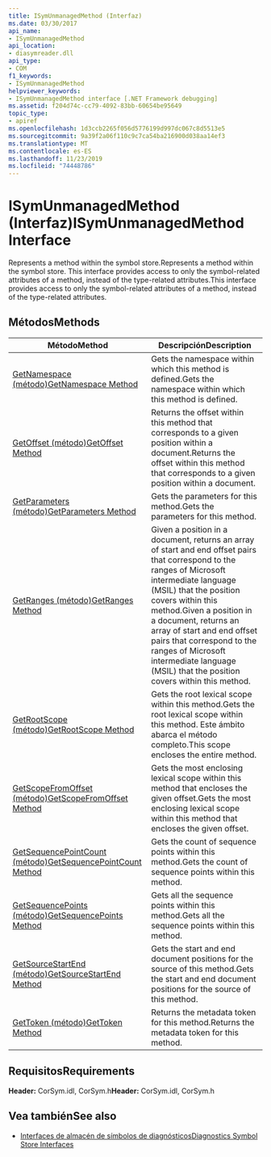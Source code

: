 ```yaml
---
title: ISymUnmanagedMethod (Interfaz)
ms.date: 03/30/2017
api_name:
- ISymUnmanagedMethod
api_location:
- diasymreader.dll
api_type:
- COM
f1_keywords:
- ISymUnmanagedMethod
helpviewer_keywords:
- ISymUnmanagedMethod interface [.NET Framework debugging]
ms.assetid: f204d74c-cc79-4092-83bb-60654be95649
topic_type:
- apiref
ms.openlocfilehash: 1d3ccb2265f056d5776199d997dc067c8d5513e5
ms.sourcegitcommit: 9a39f2a06f110c9c7ca54ba216900d038aa14ef3
ms.translationtype: MT
ms.contentlocale: es-ES
ms.lasthandoff: 11/23/2019
ms.locfileid: "74448786"
---
```

# <a name="isymunmanagedmethod-interface"></a><span data-ttu-id="55ccf-102">ISymUnmanagedMethod (Interfaz)</span><span class="sxs-lookup"><span data-stu-id="55ccf-102">ISymUnmanagedMethod Interface</span></span>
<span data-ttu-id="55ccf-103">Represents a method within the symbol store.</span><span class="sxs-lookup"><span data-stu-id="55ccf-103">Represents a method within the symbol store.</span></span> <span data-ttu-id="55ccf-104">This interface provides access to only the symbol-related attributes of a method, instead of the type-related attributes.</span><span class="sxs-lookup"><span data-stu-id="55ccf-104">This interface provides access to only the symbol-related attributes of a method, instead of the type-related attributes.</span></span>  
  
## <a name="methods"></a><span data-ttu-id="55ccf-105">Métodos</span><span class="sxs-lookup"><span data-stu-id="55ccf-105">Methods</span></span>  
  
|<span data-ttu-id="55ccf-106">Método</span><span class="sxs-lookup"><span data-stu-id="55ccf-106">Method</span></span>|<span data-ttu-id="55ccf-107">Descripción</span><span class="sxs-lookup"><span data-stu-id="55ccf-107">Description</span></span>|  
|------------|-----------------|  
|[<span data-ttu-id="55ccf-108">GetNamespace (método)</span><span class="sxs-lookup"><span data-stu-id="55ccf-108">GetNamespace Method</span></span>](../../../../docs/framework/unmanaged-api/diagnostics/isymunmanagedmethod-getnamespace-method.md)|<span data-ttu-id="55ccf-109">Gets the namespace within which this method is defined.</span><span class="sxs-lookup"><span data-stu-id="55ccf-109">Gets the namespace within which this method is defined.</span></span>|  
|[<span data-ttu-id="55ccf-110">GetOffset (método)</span><span class="sxs-lookup"><span data-stu-id="55ccf-110">GetOffset Method</span></span>](../../../../docs/framework/unmanaged-api/diagnostics/isymunmanagedmethod-getoffset-method.md)|<span data-ttu-id="55ccf-111">Returns the offset within this method that corresponds to a given position within a document.</span><span class="sxs-lookup"><span data-stu-id="55ccf-111">Returns the offset within this method that corresponds to a given position within a document.</span></span>|  
|[<span data-ttu-id="55ccf-112">GetParameters (método)</span><span class="sxs-lookup"><span data-stu-id="55ccf-112">GetParameters Method</span></span>](../../../../docs/framework/unmanaged-api/diagnostics/isymunmanagedmethod-getparameters-method.md)|<span data-ttu-id="55ccf-113">Gets the parameters for this method.</span><span class="sxs-lookup"><span data-stu-id="55ccf-113">Gets the parameters for this method.</span></span>|  
|[<span data-ttu-id="55ccf-114">GetRanges (método)</span><span class="sxs-lookup"><span data-stu-id="55ccf-114">GetRanges Method</span></span>](../../../../docs/framework/unmanaged-api/diagnostics/isymunmanagedmethod-getranges-method.md)|<span data-ttu-id="55ccf-115">Given a position in a document, returns an array of start and end offset pairs that correspond to the ranges of Microsoft intermediate language (MSIL) that the position covers within this method.</span><span class="sxs-lookup"><span data-stu-id="55ccf-115">Given a position in a document, returns an array of start and end offset pairs that correspond to the ranges of Microsoft intermediate language (MSIL) that the position covers within this method.</span></span>|  
|[<span data-ttu-id="55ccf-116">GetRootScope (método)</span><span class="sxs-lookup"><span data-stu-id="55ccf-116">GetRootScope Method</span></span>](../../../../docs/framework/unmanaged-api/diagnostics/isymunmanagedmethod-getrootscope-method.md)|<span data-ttu-id="55ccf-117">Gets the root lexical scope within this method.</span><span class="sxs-lookup"><span data-stu-id="55ccf-117">Gets the root lexical scope within this method.</span></span> <span data-ttu-id="55ccf-118">Este ámbito abarca el método completo.</span><span class="sxs-lookup"><span data-stu-id="55ccf-118">This scope encloses the entire method.</span></span>|  
|[<span data-ttu-id="55ccf-119">GetScopeFromOffset (método)</span><span class="sxs-lookup"><span data-stu-id="55ccf-119">GetScopeFromOffset Method</span></span>](../../../../docs/framework/unmanaged-api/diagnostics/isymunmanagedmethod-getscopefromoffset-method.md)|<span data-ttu-id="55ccf-120">Gets the most enclosing lexical scope within this method that encloses the given offset.</span><span class="sxs-lookup"><span data-stu-id="55ccf-120">Gets the most enclosing lexical scope within this method that encloses the given offset.</span></span>|  
|[<span data-ttu-id="55ccf-121">GetSequencePointCount (método)</span><span class="sxs-lookup"><span data-stu-id="55ccf-121">GetSequencePointCount Method</span></span>](../../../../docs/framework/unmanaged-api/diagnostics/isymunmanagedmethod-getsequencepointcount-method.md)|<span data-ttu-id="55ccf-122">Gets the count of sequence points within this method.</span><span class="sxs-lookup"><span data-stu-id="55ccf-122">Gets the count of sequence points within this method.</span></span>|  
|[<span data-ttu-id="55ccf-123">GetSequencePoints (método)</span><span class="sxs-lookup"><span data-stu-id="55ccf-123">GetSequencePoints Method</span></span>](../../../../docs/framework/unmanaged-api/diagnostics/isymunmanagedmethod-getsequencepoints-method.md)|<span data-ttu-id="55ccf-124">Gets all the sequence points within this method.</span><span class="sxs-lookup"><span data-stu-id="55ccf-124">Gets all the sequence points within this method.</span></span>|  
|[<span data-ttu-id="55ccf-125">GetSourceStartEnd (método)</span><span class="sxs-lookup"><span data-stu-id="55ccf-125">GetSourceStartEnd Method</span></span>](../../../../docs/framework/unmanaged-api/diagnostics/isymunmanagedmethod-getsourcestartend-method.md)|<span data-ttu-id="55ccf-126">Gets the start and end document positions for the source of this method.</span><span class="sxs-lookup"><span data-stu-id="55ccf-126">Gets the start and end document positions for the source of this method.</span></span>|  
|[<span data-ttu-id="55ccf-127">GetToken (método)</span><span class="sxs-lookup"><span data-stu-id="55ccf-127">GetToken Method</span></span>](../../../../docs/framework/unmanaged-api/diagnostics/isymunmanagedmethod-gettoken-method.md)|<span data-ttu-id="55ccf-128">Returns the metadata token for this method.</span><span class="sxs-lookup"><span data-stu-id="55ccf-128">Returns the metadata token for this method.</span></span>|  
  
## <a name="requirements"></a><span data-ttu-id="55ccf-129">Requisitos</span><span class="sxs-lookup"><span data-stu-id="55ccf-129">Requirements</span></span>  
 <span data-ttu-id="55ccf-130">**Header:** CorSym.idl, CorSym.h</span><span class="sxs-lookup"><span data-stu-id="55ccf-130">**Header:** CorSym.idl, CorSym.h</span></span>  
  
## <a name="see-also"></a><span data-ttu-id="55ccf-131">Vea también</span><span class="sxs-lookup"><span data-stu-id="55ccf-131">See also</span></span>

- [<span data-ttu-id="55ccf-132">Interfaces de almacén de símbolos de diagnósticos</span><span class="sxs-lookup"><span data-stu-id="55ccf-132">Diagnostics Symbol Store Interfaces</span></span>](../../../../docs/framework/unmanaged-api/diagnostics/diagnostics-symbol-store-interfaces.md)
